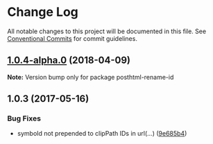 # Change Log

All notable changes to this project will be documented in this file.
See [Conventional Commits](https://conventionalcommits.org) for commit guidelines.

<a name="1.0.4-alpha.0"></a>
## [1.0.4-alpha.0](https://github.com/kisenka/svg-baker/packages/posthtml-rename-id/compare/posthtml-rename-id@1.0.3...posthtml-rename-id@1.0.4-alpha.0) (2018-04-09)




**Note:** Version bump only for package posthtml-rename-id

<a name="1.0.3"></a>
## 1.0.3 (2017-05-16)


### Bug Fixes

* symboId not prepended to clipPath IDs in url(...) ([9e685b4](https://github.com/kisenka/svg-baker/packages/posthtml-rename-id/commit/9e685b4))
